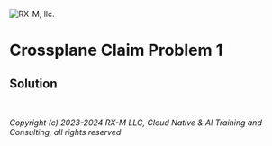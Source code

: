 ![RX-M, llc.](https://rx-m.com/rxm-cnc.svg)

# Crossplane Claim Problem 1


## Solution




<br>

_Copyright (c) 2023-2024 RX-M LLC, Cloud Native & AI Training and Consulting, all rights reserved_